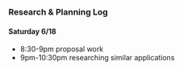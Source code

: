### Research & Planning Log
#### Saturday 6/18
- 8:30-9pm proposal work
- 9pm-10:30pm researching similar applications